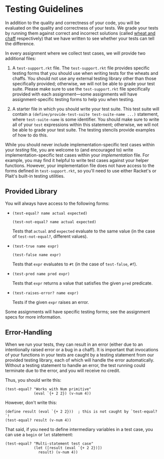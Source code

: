 # Testing Guidelines

In addition to the quality and correctness of your code, you will be evaluated
on the quality and correctness of your tests. We grade your tests by running them
against correct and incorrect solutions
(called [wheat and chaff](https://dictionary.cambridge.org/dictionary/english/separate-the-wheat-from-the-chaff) respectively)
that we have written to see whether your tests can tell the difference.

In every assignment where we collect test cases, we will provide two additional files:

1. A `test-support.rkt` file. The `test-support.rkt` file provides specific testing forms
   that you should use when writing tests for the wheats and chaffs. You should not use any
   external testing library other than those specifically provided; otherwise, we will not be
   able to grade your test suite. Please make sure to use the `test-support.rkt` file
   specifically provided with each assignment—some assignments will have assignment-specific
   testing forms to help you when testing.

2. A starter file in which you should write your test suite. This test suite will contain a
   `(define/provide-test-suite test-suite-name ...)` statement, where `test-suite-name` is some
   identifier. You should make sure to write all of your `test` expressions within this statement;
   otherwise, we will not be able to grade your test suite. The testing stencils provide examples
   of how to do this.

While you should never include implementation-specific test cases within your _testing_ file,
you are welcome to (and encouraged to) write implementation-specific test cases within your _implementation_ file.
For example, you may find it helpful to write test cases against your helper functions. However, your implementation
file does not have access to the forms defined in `test-support.rkt`, so you'll need to use either Racket's or
Plait's built-in testing utilities.

## Provided Library

You will always have access to the following forms:

- `(test-equal? name actual expected)`

  `(test-not-equal? name actual expected)`

  Tests that `actual` and `expected` evaluate to the same value (in the case of `test-not-equal?`, different values).

- `(test-true name expr)`

  `(test-false name expr)`

  Tests that `expr` evaluates to `#t` (in the case of `test-false`, `#f`).

- `(test-pred name pred expr)`

  Tests that `expr` returns a value that satisfies the given `pred` predicate.

- `(test-raises-error? name expr)`

  Tests if the given `expr` raises an error.

Some assignments will have specific testing forms; see the assignment specs for more information.

## Error-Handling

When we run your tests, they can result in an error (either due to an intentionally raised error or a bug in a chaff). It is important that invocations of your functions in your tests are caught by a testing statement from our provided testing library, each of which will handle the error automatically. Without a testing statement to handle an error, the test running could terminate due to the error, and you will receive no credit.

Thus, you should write this:

```
(test-equal? "Works with Num primitive"
             (eval `{+ 2 2}) (v-num 4))
```

However, don't write this:

```
(define result (eval `{+ 2 2}))  ; this is not caught by `test-equal?`!
(test-equal? result (v-num 4))
```

That said, if you need to define intermediary variables in a test case, you can use a `begin` or `let` statement:

```
(test-equal? "Multi-statement test case"
             (let ([result (eval `{+ 2 2})])
               result) (v-num 4))
```
